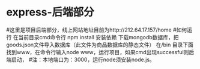 # express-后端部分
#这里是项目后端部分，线上网站地址目前为http://212.64.17.157/home
#如何运行
在当前目录cmd命令行 npm install 安装依赖
下载mongodb数据库，把goods.json文件导入数据库（此文件为商品数据库的静态文件）
在/bin 目录下面找到www，在命令行输入node www，运行项目，如果cmd出现successful则后端启动，
#注：本地端口为：3000，运行node须安装node.js。
